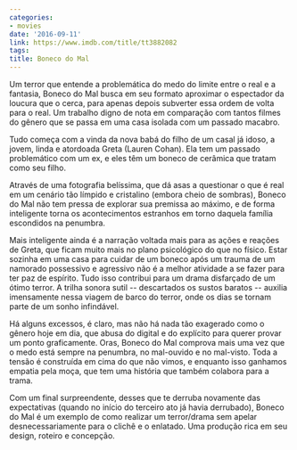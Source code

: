 ```yaml
---
categories:
- movies
date: '2016-09-11'
link: https://www.imdb.com/title/tt3882082
tags:
title: Boneco do Mal
---
```


Um terror que entende a problemática do medo do limite entre o real e a fantasia, Boneco do Mal busca em seu formato aproximar o espectador da loucura que o cerca, para apenas depois subverter essa ordem de volta para o real. Um trabalho digno de nota em comparação com tantos filmes do gênero que se passa em uma casa isolada com um passado macabro.

Tudo começa com a vinda da nova babá do filho de um casal já idoso, a jovem, linda e atordoada Greta (Lauren Cohan). Ela tem um passado problemático com um ex, e eles têm um boneco de cerâmica que tratam como seu filho.

Através de uma fotografia belíssima, que dá asas a questionar o que é real em um cenário tão límpido e cristalino (embora cheio de sombras), Boneco do Mal não tem pressa de explorar sua premissa ao máximo, e de forma inteligente torna os acontecimentos estranhos em torno daquela família escondidos na penumbra.

Mais inteligente ainda é a narração voltada mais para as ações e reações de Greta, que ficam muito mais no plano psicológico do que no físico. Estar sozinha em uma casa para cuidar de um boneco após um trauma de um namorado possessivo e agressivo não é a melhor atividade a se fazer para ter paz de espírito. Tudo isso contribui para um drama disfarçado de um ótimo terror. A trilha sonora sutil -- descartados os sustos baratos -- auxilia imensamente nessa viagem de barco do terror, onde os dias se tornam parte de um sonho infindável.

Há alguns excessos, é claro, mas não há nada tão exagerado como o gênero hoje em dia, que abusa do digital e do explícito para querer provar um ponto graficamente. Oras, Boneco do Mal comprova mais uma vez que o medo está sempre na penumbra, no mal-ouvido e no mal-visto. Toda a tensão é construída em cima do que não vimos, e enquanto isso ganhamos empatia pela moça, que tem uma história que também colabora para a trama.

Com um final surpreendente, desses que te derruba novamente das expectativas (quando no início do terceiro ato já havia derrubado), Boneco do Mal é um exemplo de como realizar um terror/drama sem apelar desnecessariamente para o clichê e o enlatado. Uma produção rica em seu design, roteiro e concepção.
